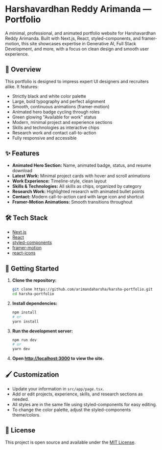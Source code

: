 # Harshavardhan Reddy Arimanda — Portfolio

A minimal, professional, and animated portfolio website for Harshavardhan Reddy Arimanda. Built with Next.js, React, styled-components, and framer-motion, this site showcases expertise in Generative AI, Full Stack Development, and more, with a focus on clean design and smooth user experience.

## 🚀 Overview

This portfolio is designed to impress expert UI designers and recruiters alike. It features:
- Strictly black and white color palette
- Large, bold typography and perfect alignment
- Smooth, continuous animations (framer-motion)
- Animated hero badge cycling through roles
- Green glowing "Available for work" status
- Modern, minimal project and experience sections
- Skills and technologies as interactive chips
- Research work and contact call-to-action
- Fully responsive and accessible

## ✨ Features
- **Animated Hero Section:** Name, animated badge, status, and resume download
- **Latest Work:** Minimal project cards with hover and scroll animations
- **Work Experience:** Timeline-style, clean layout
- **Skills & Technologies:** All skills as chips, organized by category
- **Research Work:** Highlighted research with animated bullet points
- **Contact:** Modern call-to-action card with large icon and shortcut
- **Framer-Motion Animations:** Smooth transitions throughout

## 🛠️ Tech Stack
- [Next.js](https://nextjs.org/)
- [React](https://react.dev/)
- [styled-components](https://styled-components.com/)
- [framer-motion](https://www.framer.com/motion/)
- [react-icons](https://react-icons.github.io/react-icons/)

## 🏁 Getting Started

1. **Clone the repository:**
   ```bash
   git clone https://github.com/arimandaharsha/harsha-portfolio.git
   cd harsha-portfolio
   ```
2. **Install dependencies:**
   ```bash
   npm install
   # or
   yarn install
   ```
3. **Run the development server:**
   ```bash
   npm run dev
   # or
   yarn dev
   ```
4. **Open [http://localhost:3000](http://localhost:3000) to view the site.**

## 🖌️ Customization
- Update your information in `src/app/page.tsx`.
- Add or edit projects, experience, skills, and research sections as needed.
- All styles are in the same file using styled-components for easy editing.
- To change the color palette, adjust the styled-components theme/colors.

## 📄 License

This project is open source and available under the [MIT License](LICENSE).
